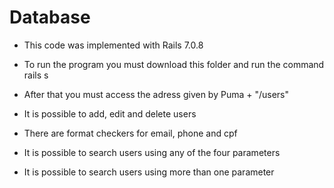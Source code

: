 # Database

* This code was implemented with Rails 7.0.8

* To run the program you must download this folder and run the command rails s

* After that you must access the adress given by Puma + "/users"

* It is possible to add, edit and delete users

* There are format checkers for email, phone and cpf

* It is possible to search users using any of the four parameters

* It is possible to search users using more than one parameter
